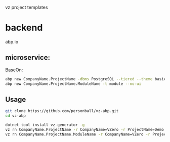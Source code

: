 vz project templates

# backend
abp.io

## microservice:

BaseOn:

``` bash
abp new CompanyName.ProjectName -dbms PostgreSQL --tiered --theme basic -csf
abp new CompanyName.ProjectName.ModuleName -t module --no-ui 
```

## Usage

``` bash
git clone https://github.com/personball/vz-abp.git
cd vz-abp

dotnet tool install vz-generator -g
vz rn CompanyName.ProjectName -r CompanyName=VZero -r ProjectName=Demo -o .
vz rn CompanyName.ProjectName.ModuleName -r CompanyName=VZero -r ProjectName=Demo -r ModuleName=IM -o .
```

